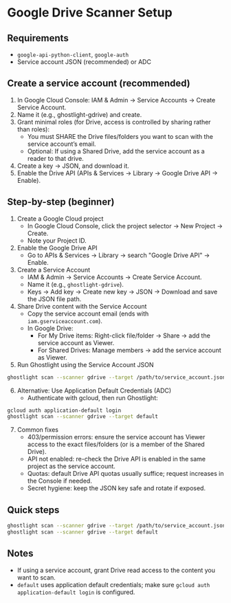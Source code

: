 Google Drive Scanner Setup
==========================

Requirements
------------
- `google-api-python-client`, `google-auth`
- Service account JSON (recommended) or ADC

Create a service account (recommended)
-------------------------------------
1. In Google Cloud Console: IAM & Admin → Service Accounts → Create Service Account.
2. Name it (e.g., ghostlight-gdrive) and create.
3. Grant minimal roles (for Drive, access is controlled by sharing rather than roles):
   - You must SHARE the Drive files/folders you want to scan with the service account’s email.
   - Optional: If using a Shared Drive, add the service account as a reader to that drive.
4. Create a key → JSON, and download it.
5. Enable the Drive API (APIs & Services → Library → Google Drive API → Enable).

Step-by-step (beginner)
-----------------------
1. Create a Google Cloud project
   - In Google Cloud Console, click the project selector → New Project → Create.
   - Note your Project ID.
2. Enable the Google Drive API
   - Go to APIs & Services → Library → search "Google Drive API" → Enable.
3. Create a Service Account
   - IAM & Admin → Service Accounts → Create Service Account.
   - Name it (e.g., `ghostlight-gdrive`).
   - Keys → Add key → Create new key → JSON → Download and save the JSON file path.
4. Share Drive content with the Service Account
   - Copy the service account email (ends with `iam.gserviceaccount.com`).
   - In Google Drive:
     - For My Drive items: Right-click file/folder → Share → add the service account as Viewer.
     - For Shared Drives: Manage members → add the service account as Viewer.
5. Run Ghostlight using the Service Account JSON
```bash
ghostlight scan --scanner gdrive --target /path/to/service_account.json
```
6. Alternative: Use Application Default Credentials (ADC)
   - Authenticate with gcloud, then run Ghostlight:
```bash
gcloud auth application-default login
ghostlight scan --scanner gdrive --target default
```
7. Common fixes
   - 403/permission errors: ensure the service account has Viewer access to the exact files/folders (or is a member of the Shared Drive).
   - API not enabled: re-check the Drive API is enabled in the same project as the service account.
   - Quotas: default Drive API quotas usually suffice; request increases in the Console if needed.
   - Secret hygiene: keep the JSON key safe and rotate if exposed.

Quick steps
-----------
```bash
ghostlight scan --scanner gdrive --target /path/to/service_account.json
ghostlight scan --scanner gdrive --target default
```

Notes
-----
- If using a service account, grant Drive read access to the content you want to scan.
- `default` uses application default credentials; make sure `gcloud auth application-default login` is configured.


